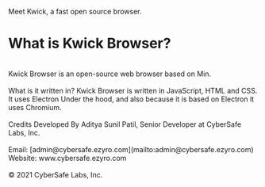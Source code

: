Meet Kwick, a fast open source browser.
<br>
# What is Kwick Browser?
<br>
Kwick Browser is an open-source web browser based on Min.
<br>
<br>
What is it written in?
Kwick Browser is written in JavaScript, HTML and CSS.
<br>
It uses Electron Under the hood, and also because it is based on Electron it uses Chromium.
<br>
<br>
Credits
Developed By Aditya Sunil Patil, Senior Developer at CyberSafe Labs, Inc.
<br>
<br>
Email: [admin@cybersafe.ezyro.com](mailto:admin@cybersafe.ezyro.com)
<br>
Website: www.cybersafe.ezyro.com
<br>
<br>
© 2021 CyberSafe Labs, Inc.

